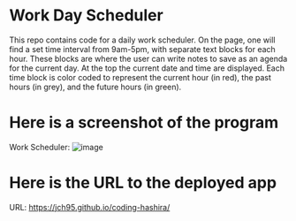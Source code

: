 # Work Day Scheduler
This repo contains code for a daily work scheduler. On the page, one will find a set time interval from 9am-5pm, with separate text blocks for each hour. These blocks are where the user can write notes to save as an agenda for the current day. At the top the current date and time are displayed. Each time block is color coded to represent the current hour (in red), the past hours (in grey), and the future hours (in green). 

# Here is a screenshot of the program
Work Scheduler: ![image](https://user-images.githubusercontent.com/94874020/152286282-2fad9df6-b5c6-4399-ac94-ec30ab539bfc.png)

# Here is the URL to the deployed app
URL: https://jch95.github.io/coding-hashira/
